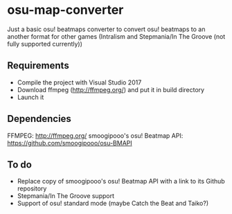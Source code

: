 # osu-map-converter

Just a basic osu! beatmaps converter to convert osu! beatmaps to an another format for other games (Intralism and Stepmania/In The Groove (not fully supported currently))

## Requirements

* Compile the project with Visual Studio 2017
* Download ffmpeg (http://ffmpeg.org/) and put it in build directory
* Launch it

## Dependencies

FFMPEG: http://ffmpeg.org/
smoogipooo's osu! Beatmap API: https://github.com/smoogipooo/osu-BMAPI

## To do

* Replace copy of smoogipooo's osu! Beatmap API with a link to its Github repository
* Stepmania/In The Groove support
* Support of osu! standard mode (maybe Catch the Beat and Taiko?)